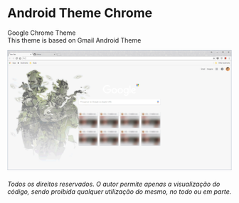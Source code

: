 # Android Theme Chrome
Google Chrome Theme </br>
This theme is based on Gmail Android Theme

<img src="https://github.com/Felip3FL/FL-AndroidThemeChrome/blob/master/Material/Preview.gif?raw=true">

</br>
<i><h6>Todos os direitos reservados. O autor permite apenas a visualização do código, sendo proibida qualquer utilização do mesmo, no todo ou em parte.</h6></i>
